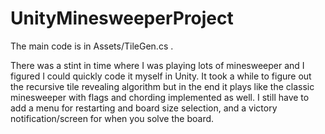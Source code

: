 # UnityMinesweeperProject

The main code is in Assets/TileGen.cs .

There was a stint in time where I was playing lots of minesweeper and I figured I could quickly code it myself in Unity. It took a while to figure out the recursive tile revealing algorithm but in the end it plays like the classic minesweeper with flags and chording implemented as well. I still have to add a menu for restarting and board size selection, and a victory notification/screen for when you solve the board.
